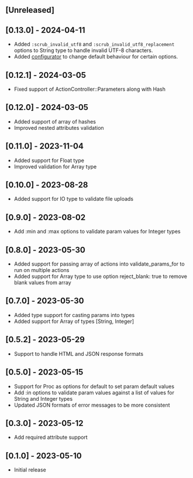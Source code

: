 ## [Unreleased]

## [0.13.0] - 2024-04-11

- Added `:scrub_invalid_utf8` and `:scrub_invalid_utf8_replacement` options to String type to handle invalid UTF-8 characters.
- Added [configurator](README.md#configuration) to change default behaviour for certain options.

## [0.12.1] - 2024-03-05

- Fixed support of ActionController::Parameters along with Hash

## [0.12.0] - 2024-03-05

- Added support of array of hashes
- Improved nested attributes validation

## [0.11.0] - 2023-11-04

- Added support for Float type
- Improved validation for Array type

## [0.10.0] - 2023-08-28

- Added support for IO type to validate file uploads

## [0.9.0] - 2023-08-02

- Add :min and :max options to validate param values for Integer types

## [0.8.0] - 2023-05-30

- Added support for passing array of actions into validate_params_for to run on multiple actions
- Added support for Array type to use option reject_blank: true to remove blank values from array

## [0.7.0] - 2023-05-30

- Added type support for casting params into types
- Added support for Array of types [String, Integer]

## [0.5.2] - 2023-05-29

- Support to handle HTML and JSON response formats

## [0.5.0] - 2023-05-15

- Support for Proc as options for default to set param default values
- Add :in options to validate param values against a list of values for String and Integer types
- Updated JSON formats of error messages to be more consistent

## [0.3.0] - 2023-05-12

- Add required attribute support

## [0.1.0] - 2023-05-10

- Initial release
